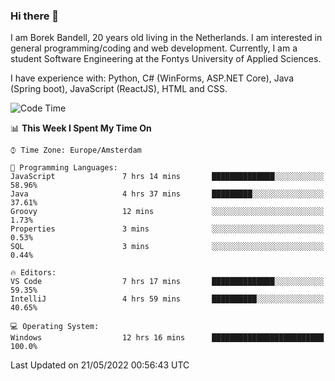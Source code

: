 ### Hi there 👋

I am Borek Bandell, 20 years old living in the Netherlands. I am interested in general programming/coding and web development. Currently, I am a student Software Engineering at the Fontys University of Applied Sciences.

I have experience with: Python, C# (WinForms, ASP.NET Core), Java (Spring boot), JavaScript (ReactJS), HTML and CSS.

<!--START_SECTION:waka-->
![Code Time](http://img.shields.io/badge/Code%20Time-145%20hrs%2020%20mins-blue)

📊 **This Week I Spent My Time On** 

```text
⌚︎ Time Zone: Europe/Amsterdam

💬 Programming Languages: 
JavaScript               7 hrs 14 mins       ██████████████░░░░░░░░░░░   58.96% 
Java                     4 hrs 37 mins       █████████░░░░░░░░░░░░░░░░   37.61% 
Groovy                   12 mins             ░░░░░░░░░░░░░░░░░░░░░░░░░   1.73% 
Properties               3 mins              ░░░░░░░░░░░░░░░░░░░░░░░░░   0.53% 
SQL                      3 mins              ░░░░░░░░░░░░░░░░░░░░░░░░░   0.44%

🔥 Editors: 
VS Code                  7 hrs 17 mins       ██████████████░░░░░░░░░░░   59.35% 
IntelliJ                 4 hrs 59 mins       ██████████░░░░░░░░░░░░░░░   40.65%

💻 Operating System: 
Windows                  12 hrs 16 mins      █████████████████████████   100.0%

```


 Last Updated on 21/05/2022 00:56:43 UTC
<!--END_SECTION:waka-->

<!--**tcBorek2002/tcBorek2002** is a ✨ _special_ ✨ repository because its `README.md` (this file) appears on your GitHub profile.

Here are some ideas to get you started:

- 🔭 I’m currently working on ...
- 🌱 I’m currently learning ...
- 👯 I’m looking to collaborate on ...
- 🤔 I’m looking for help with ...
- 💬 Ask me about ...
- 📫 How to reach me: ...
- 😄 Pronouns: ...
- ⚡ Fun fact: ...
-->
